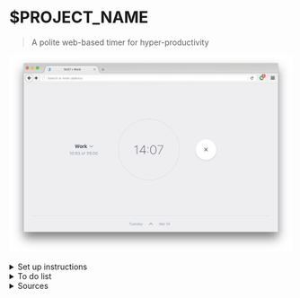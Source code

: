 # $PROJECT_NAME

> A polite web-based timer for hyper-productivity

![](docs/images/screenshot.png)

<details>
<summary>Set up instructions</summary>

## Set up

Requires Node 6+ and Yarn.

```sh
yarn            # First-time setup
yarn start      # Development server
```

```sh
yarn run build  # Build for production (builds into /public)
```

## What's here

| Path | Purpose
| --- | ---
| `/web/assets` | the files to be copied into `/public/assets`
| `/web/html` | the files to be copied into `/public`
| `/web/css` | CSS files (via PostCSS)
| `/web/js` | JS files (via Browserify)
| `/public` | The built files (gitignored)

## Heroku setup

```sh
heroku create --app my-app
git push heroku master
```
</details>

<details>
<summary>To do list</summary>

## To do

- [x] Timer
- [x] Saving logs
- [x] Push notifications
- [x] Ding sound
- [ ] Rolling over
</details>

<details>
<summary>Sources</summary>

## Sources

- https://notificationsounds.com/standard-ringtones/echoed-ding-459
</details>